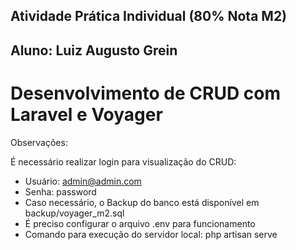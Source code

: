 ## Atividade Prática Individual (80% Nota M2)
## Aluno: Luiz Augusto Grein 

# Desenvolvimento de CRUD com Laravel e Voyager

Observações:

É necessário realizar login para visualização do CRUD:
- Usuário: admin@admin.com
- Senha: password
- Caso necessário, o Backup do banco está disponível em backup/voyager_m2.sql
- É preciso configurar o arquivo .env para funcionamento
- Comando para execução do servidor local: php artisan serve